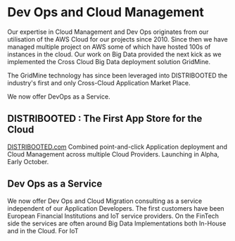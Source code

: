 # Dev Ops and Cloud Management

Our expertise in Cloud Management and Dev Ops originates from our utilisation of the AWS Cloud for our projects since 2010. Since then we have managed multiple project on AWS some of which have hosted 100s of instances in the cloud. Our work on Big Data provided the next kick as we implemented the Cross Cloud Big Data deployment solution GridMine.

The GridMine technology has since been leveraged into DISTRIBOOTED the industry's first and only Cross-Cloud Application Market Place.

We now offer DevOps as a Service.

## DISTRIBOOTED : The First App Store for the Cloud

[DISTRIBOOTED.com](http://distribooted.com) Combined point-and-click Application deployment and Cloud Management across multiple Cloud Providers. Launching in Alpha, Early October.

## Dev Ops as a Service

We now offer Dev Ops and Cloud Migration consulting as a service independent of our Application Developers. The first customers have been European Financial Institutions and IoT service providers. On the FinTech side the services are often around Big Data Implementations both In-House and in the Cloud. For IoT

## 



